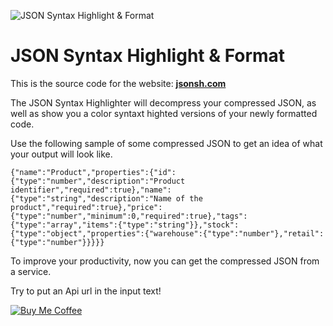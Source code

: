 ![JSON Syntax Highlight & Format](http://jsonsh.com/img/logo.png)

JSON Syntax Highlight & Format
==

This is the source code for the website: **<a href="http://jsonsh.com">jsonsh.com</a>**

The JSON Syntax Highlighter will decompress your compressed JSON, as well as show you a color syntaxt highted versions of your newly formatted code.

Use the following sample of some compressed JSON to get an idea of what your output will look like.

	{"name":"Product","properties":{"id":{"type":"number","description":"Product identifier","required":true},"name":{"type":"string","description":"Name of the product","required":true},"price":{"type":"number","minimum":0,"required":true},"tags":{"type":"array","items":{"type":"string"}},"stock":{"type":"object","properties":{"warehouse":{"type":"number"},"retail":{"type":"number"}}}}}


To improve your productivity, now you can get the compressed JSON from a service. 

Try to put an Api url in the input text!

[![Buy Me Coffee](https://peterschmalfeldt.com/buy-me-coffee.png)](https://www.paypal.me/manifestinteractive)
